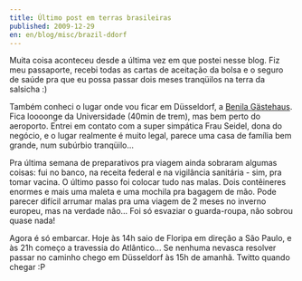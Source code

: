 ```yaml
---
title: Último post em terras brasileiras
published: 2009-12-29
en: en/blog/misc/brazil-ddorf
---
```


Muita coisa aconteceu desde a última vez em que postei nesse blog.
Fiz meu passaporte, recebi todas as cartas de aceitação da bolsa e o seguro de saúde pra que eu possa passar dois meses tranqüilos na terra da salsicha :)

Também conheci o lugar onde vou ficar em Düsseldorf, a [Benila Gästehaus](http://hotelalternative-duesseldorf.de/3.html).
Fica loooonge da Universidade (40min de trem), mas bem perto do aeroporto.
Entrei em contato com a super simpática Frau Seidel, dona do negócio, e o lugar realmente é muito legal, parece uma casa de família bem grande, num subúrbio tranqüilo...

Pra última semana de preparativos pra viagem ainda sobraram algumas coisas:
fui no banco, na receita federal e na vigilância sanitária - sim, pra tomar vacina.
O último passo foi colocar tudo nas malas.
Dois contêineres enormes e mais uma maleta e uma mochila pra bagagem de mão.
Pode parecer difícil arrumar malas pra uma viagem de 2 meses no inverno europeu, mas na verdade não...
Foi só esvaziar o guarda-roupa, não sobrou quase nada!

Agora é só embarcar.
Hoje às 14h saio de Floripa em direção a São Paulo, e às 21h começo a travessia do Atlântico...
Se nenhuma nevasca resolver passar no caminho chego em Düsseldorf às 15h de amanhã. Twitto quando chegar :P

